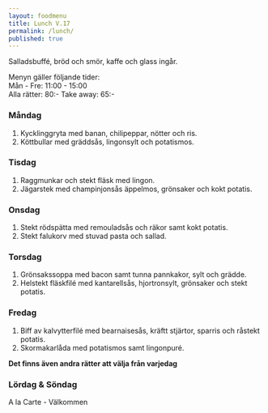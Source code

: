 ```yaml
---
layout: foodmenu
title: Lunch V.17
permalink: /lunch/
published: true
---
```

Salladsbuffé, bröd och smör, kaffe och glass ingår.

Menyn gäller följande tider:  
Mån - Fre: 11:00 - 15:00  
Alla rätter: 80:- Take away: 65:- 

### Måndag

1. Kycklinggryta med banan, chilipeppar, nötter och ris.
2. Köttbullar med gräddsås, lingonsylt och potatismos.

### Tisdag

1. Raggmunkar och stekt fläsk med lingon.
2. Jägarstek med champinjonsås äppelmos, grönsaker och kokt potatis.

### Onsdag

1. Stekt rödspätta med remouladsås och räkor samt kokt potatis.
2. Stekt falukorv med stuvad pasta och sallad.

### Torsdag

 1. Grönsakssoppa med bacon samt tunna pannkakor, sylt och grädde.
 2. Helstekt fläskfilé med kantarellsås, hjortronsylt, grönsaker och stekt potatis.

### Fredag

1. Biff av kalvytterfilé med bearnaisesås, kräftt stjärtor, sparris och råstekt potatis.
2. Skormakarlåda med potatismos samt lingonpuré.

  **Det finns även andra rätter att välja från varjedag**

### Lördag & Söndag
A la Carte - Välkommen
